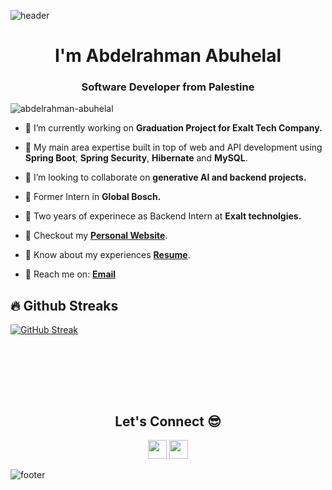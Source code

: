 ![header](https://capsule-render.vercel.app/api?type=waving&color=gradient&height=280&section=header&text=Hi%20there%20%F0%9F%91%8B&fontSize=90)

<h1 align="center">I'm Abdelrahman Abuhelal</h1>
<h3 align="center">Software Developer from Palestine</h3>

<p align="left"> <img src="https://komarev.com/ghpvc/?username=abdelrahman-abuhelal&label=Profile%20views&color=0e75b6&style=flat" alt="abdelrahman-abuhelal" /> </p>


- 🔭 I’m currently working on **Graduation Project for Exalt Tech Company.**

- 🌱 My main area expertise built in top of web and API development using **Spring Boot**, **Spring Security**, **Hibernate** and **MySQL**.

- 👯 I’m looking to collaborate on **generative AI and backend projects.**

- 🤝 Former Intern in **Global Bosch.**
  
- 🤝 Two years of experinece as Backend Intern at **Exalt technolgies.**

- 📄 Checkout my [**Personal Website**](https://abdelrahman-abuhelal.netlify.app).
  
- 📄 Know about my experiences **<a href="https://docs.google.com/document/d/1wyfRV3vjNi-SoAJdXvTja1q3KBXa7PBA3x890_CAfRs/edit?usp=sharing" target="_blank">Resume</a>**. <br />

- 📩 Reach me on: [**Email**](mailto://abd.hilal14@gmail.com.) <br />



## 🔥 Github Streaks
[![GitHub Streak](https://streak-stats.demolab.com/?user=batooldshilleh)](https://git.io/streak-stats)


</p>

<br /><br />

<br /><br />
<h2 align="center">Let's Connect 😎</h2>
<p align="center">
  <a href = "mailto:abd.hilal14@gmail.com"><img src = "https://img.shields.io/badge/Gmail-D14836?style=for-the-badge&logo=gmail&logoColor=white" height = 30></a>
  <a href = "https://www.linkedin.com/in/abdelrahman-abuhelal-4866851b8/"><img src = "https://img.shields.io/badge/LinkedIn-0077B5?style=for-the-badge&logo=linkedin&logoColor=white"     height = 30></a>

 ![footer](https://capsule-render.vercel.app/api?type=waving&color=gradient&height=150&section=footer)

